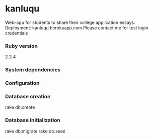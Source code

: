 # kanluqu
Web-app for students to share their college application essays.
Deployment: kanluqu.herokuapp.com
Please contact me for test login credentials

### Ruby version
2.2.4

### System dependencies

### Configuration

### Database creation
rake db:create

### Database initialization
rake db:migrate
rake db:seed
